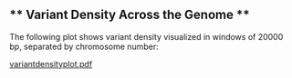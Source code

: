 ## ** Variant Density Across the Genome **

The following plot shows variant density visualized in windows of 20000 bp, separated by chromosome number: 



[variantdensityplot.pdf](https://github.com/user-attachments/files/19488656/variantdensityplot.pdf)
